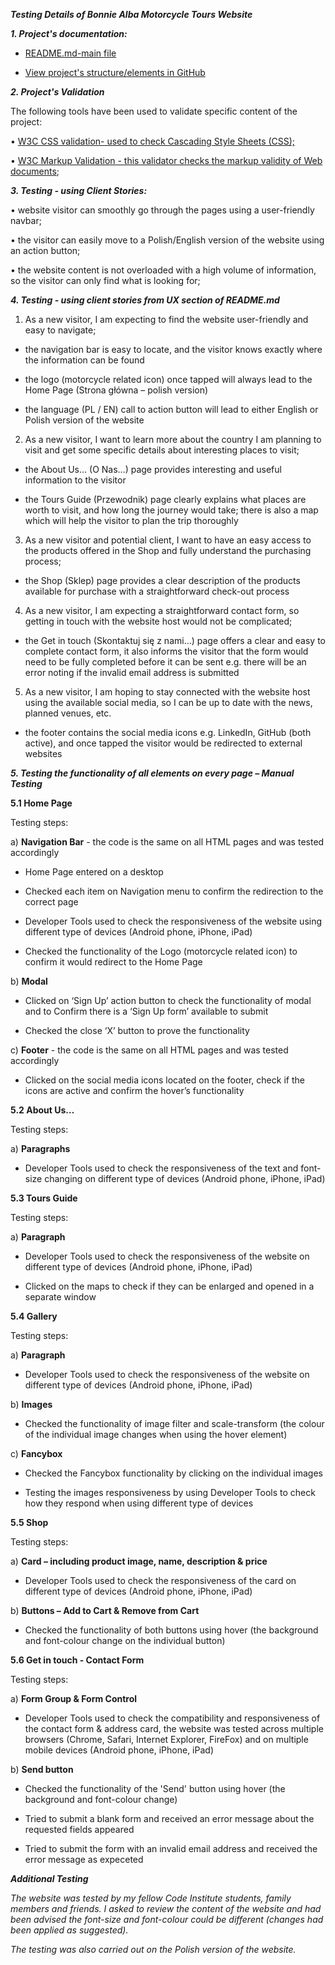 ***Testing Details of Bonnie Alba Motorcycle Tours Website***

        
***1. Project's documentation:***


- <a href="https://github.com/KrisK1978/Bonnie-Alba-Motorcycle-Tours-Milestone1-UCFD/blob/master/README.md">README.md-main file</a>

- <a href="https://github.com/KrisK1978/Bonnie-Alba-Motorcycle-Tours-Milestone1-UCFD">View project's structure/elements in GitHub</a>


***2. Project's Validation***



The following tools have been used to validate specific content of the project:


•   <a href="https://jigsaw.w3.org/css-validator/#validate_by_input">W3C CSS validation- used to check Cascading Style Sheets (CSS);</a> 

•   <a href="https://validator.w3.org/#validate_by_input">W3C Markup Validation - this validator checks the markup validity of Web documents</a>;



***3. Testing - using Client Stories:***


• website visitor can smoothly go through the pages using a user-friendly navbar;
        

• the visitor can easily move to a Polish/English version of the website using an action button;


• the website content is not overloaded with a high volume of information, so the visitor can only find what is looking for;


***4. Testing - using client stories from UX section of README.md***


1. As a new visitor, I am expecting to find the website user-friendly and easy to navigate;


-  the navigation bar is easy to locate, and the visitor knows exactly where the information can be found


-  the logo (motorcycle related icon) once tapped will always lead to the Home Page (Strona główna – polish version)


-  the language (PL / EN) call to action button will lead to either English or Polish version of the website



2.	As a new visitor, I want to learn more about the country I am planning to visit and get some specific details about interesting places to visit;


-  the About Us… (O Nas…) page provides interesting and useful information to the visitor


-  the Tours Guide (Przewodnik) page clearly explains what places are worth to visit, and how long the journey would take; there is also a map which will help the visitor to plan the trip thoroughly



3.	As a new visitor and potential client, I want to have an easy access to the products offered in the Shop and fully understand the purchasing process;


-  the Shop (Sklep) page provides a clear description of the products available for purchase with a straightforward check-out process



4.	As a new visitor, I am expecting a straightforward contact form, so getting in touch with the website host would not be complicated;


-  the Get in touch (Skontaktuj się z nami…)  page offers a clear and easy to complete contact form, it also informs the visitor that the form would need to be fully completed before it can be sent
   e.g. there will be an error noting if the invalid email address is submitted



5.	As a new visitor, I am hoping to stay connected with the website host using the available social media, so I can be up to date with the news, planned venues, etc.


-  the footer contains the social media icons e.g. LinkedIn, GitHub (both active), and once tapped the visitor would be redirected to external websites 



***5. Testing the functionality of all elements on every page – Manual Testing***

**5.1 Home Page**


Testing steps:

a)	**Navigation Bar** - the code is the same on all HTML pages and was tested accordingly

-	Home Page entered on a desktop


-	Checked each item on Navigation menu to confirm the redirection to the correct page


-	Developer Tools used to check the responsiveness of the website using different type of devices (Android phone, iPhone, iPad)


-	Checked the functionality of the Logo (motorcycle related icon) to confirm it would redirect to the Home Page



b)	**Modal**

-	Clicked on ‘Sign Up’ action button to check the functionality of modal and to 
    Confirm there is a ‘Sign Up form’ available to submit
 

-	Checked the close ‘X’ button to prove the functionality
        

    
c)	**Footer** - the code is the same on all HTML pages and was tested accordingly

-	Clicked on the social media icons located on the footer, check if the icons are active and confirm the hover’s functionality 

    
    
    
**5.2 About Us…**


Testing steps:

a)	**Paragraphs** 

-	Developer Tools used to check the responsiveness of the text and font-size changing on different type of devices (Android phone, iPhone, iPad)


**5.3 Tours Guide**


Testing steps:
	
a)	**Paragraph**

-	Developer Tools used to check the responsiveness of the website on different type of devices (Android phone, iPhone, iPad)


-	Clicked on the maps to check if they can be enlarged and opened in a separate window


**5.4 Gallery**


Testing steps:
	
a)	**Paragraph**
    
-	Developer Tools used to check the responsiveness of the website on different type of devices (Android phone, iPhone, iPad)


b)	**Images**

-	Checked the functionality of image filter and scale-transform (the colour of the individual image changes when using the hover element)


c)	**Fancybox**

-	Checked the Fancybox functionality by clicking on the individual images


-	Testing the images responsiveness by using Developer Tools to check how they respond when using different type of devices 


**5.5 Shop**


Testing steps:
	
a)	**Card – including product image, name, description & price**

-	Developer Tools used to check the responsiveness of the card on different type of devices (Android phone, iPhone, iPad)


b)	**Buttons – Add to Cart & Remove from Cart**

-	Checked the functionality of both buttons using hover (the background and font-colour change on the individual button)


**5.6 Get in touch - Contact Form**


Testing steps:
	
a)	**Form Group & Form Control**

-	Developer Tools used to check the compatibility and responsiveness of the contact form & address card, the website was tested across multiple browsers (Chrome, Safari, Internet Explorer, FireFox) and on multiple mobile devices (Android phone, iPhone, iPad)

    
b)	**Send button**

-	Checked the functionality of the 'Send' button using hover (the background and font-colour change)

        
-   Tried to submit a blank form and received an error message about the requested fields appeared

        
-   Tried to submit the form with an invalid email address and received the error message as expeceted



***Additional Testing***


*The website was tested by my fellow Code Institute students, family members and 
friends. I asked to review the content of the website and had been advised the 
font-size and font-colour could be different (changes had been applied as 
suggested).*


*The testing was also carried out on the Polish version of the website.*